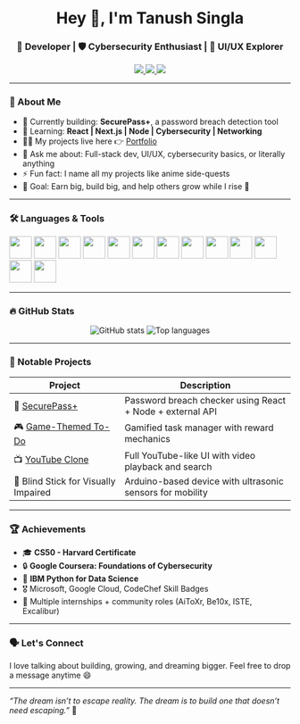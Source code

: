<h1 align="center">Hey 👋, I'm Tanush Singla</h1>
<h3 align="center">🚀 Developer | 🛡 Cybersecurity Enthusiast | 🎨 UI/UX Explorer</h3>

<p align="center">
  <a href="https://tanushsingla.vercel.app" target="_blank">
    <img src="https://img.shields.io/badge/Portfolio-Click Here-0d1117?style=for-the-badge&logo=vercel&logoColor=white" />
  </a>
  <a href="https://www.linkedin.com/in/tanush-singla-330a27281/" target="_blank">
    <img src="https://img.shields.io/badge/LinkedIn-Connect-blue?style=for-the-badge&logo=linkedin" />
  </a>
  <a href="mailto:iamtanushsingla@gmail.com" target="_blank">
    <img src="https://img.shields.io/badge/Gmail-Say%20Hi-red?style=for-the-badge&logo=gmail" />
  </a>
</p>

---

### 🧠 About Me
- 🔭 Currently building: **SecurePass+**, a password breach detection tool  
- 🧩 Learning: **React | Next.js | Node | Cybersecurity | Networking**  
- 👨‍💻 My projects live here 👉 [Portfolio](https://tanushsingla.vercel.app)  
- 💬 Ask me about: Full-stack dev, UI/UX, cybersecurity basics, or literally anything  
- ⚡ Fun fact: I name all my projects like anime side-quests  
- 🎯 Goal: Earn big, build big, and help others grow while I rise 🚀  

---

### 🛠️ Languages & Tools
<p align="left">
  <img src="https://cdn.jsdelivr.net/gh/devicons/devicon/icons/c/c-original.svg" width="40" height="40"/>
  <img src="https://cdn.jsdelivr.net/gh/devicons/devicon/icons/cplusplus/cplusplus-original.svg" width="40" height="40"/>
  <img src="https://cdn.jsdelivr.net/gh/devicons/devicon/icons/python/python-original.svg" width="40" height="40"/>
  <img src="https://cdn.jsdelivr.net/gh/devicons/devicon/icons/javascript/javascript-original.svg" width="40" height="40"/>
  <img src="https://cdn.jsdelivr.net/gh/devicons/devicon/icons/typescript/typescript-original.svg" width="40" height="40"/>
  <img src="https://cdn.jsdelivr.net/gh/devicons/devicon/icons/html5/html5-original-wordmark.svg" width="40" height="40"/>
  <img src="https://cdn.jsdelivr.net/gh/devicons/devicon/icons/css3/css3-original-wordmark.svg" width="40" height="40"/>
  <img src="https://cdn.jsdelivr.net/gh/devicons/devicon/icons/react/react-original.svg" width="40" height="40"/>
  <img src="https://cdn.jsdelivr.net/gh/devicons/devicon/icons/nodejs/nodejs-original.svg" width="40" height="40"/>
  <img src="https://cdn.jsdelivr.net/gh/devicons/devicon/icons/mysql/mysql-original-wordmark.svg" width="40" height="40"/>
  <img src="https://cdn.jsdelivr.net/gh/devicons/devicon/icons/linux/linux-original.svg" width="40" height="40"/>
  <img src="https://cdn.jsdelivr.net/gh/devicons/devicon/icons/figma/figma-original.svg" width="40" height="40"/>
  <img src="https://cdn.jsdelivr.net/gh/devicons/devicon/icons/arduino/arduino-original.svg" width="40" height="40"/>
</p>

---

### 🔥 GitHub Stats
<p align="center">
  <img src="https://github-readme-stats.vercel.app/api?username=cidtheshadow&show_icons=true&theme=radical" alt="GitHub stats" />
  <img src="https://github-readme-stats.vercel.app/api/top-langs/?username=cidtheshadow&layout=compact&theme=radical" alt="Top languages" />
</p>

---

### 🧩 Notable Projects
| Project | Description |
|--------|-------------|
| 🔐 [SecurePass+](https://github.com/cidtheshadow/SecurePassPlus) | Password breach checker using React + Node + external API |
| 🎮 [Game-Themed To-Do](https://github.com/cidtheshadow/To-Do) | Gamified task manager with reward mechanics |
| 📺 [YouTube Clone](https://github.com/cidtheshadow/Project-Youtube-Clone) | Full YouTube-like UI with video playback and search |
| 🤖 Blind Stick for Visually Impaired | Arduino-based device with ultrasonic sensors for mobility |

---

### 🏆 Achievements
- 🎓 **CS50 - Harvard Certificate**
- 🔒 **Google Coursera: Foundations of Cybersecurity**
- 🐍 **IBM Python for Data Science**
- 🎖️ Microsoft, Google Cloud, CodeChef Skill Badges
- 💼 Multiple internships + community roles (AiToXr, Be10x, ISTE, Excalibur)

---

### 🗣️ Let's Connect
I love talking about building, growing, and dreaming bigger. Feel free to drop a message anytime 😄

---

*“The dream isn’t to escape reality. The dream is to build one that doesn’t need escaping.”* 🖤  
